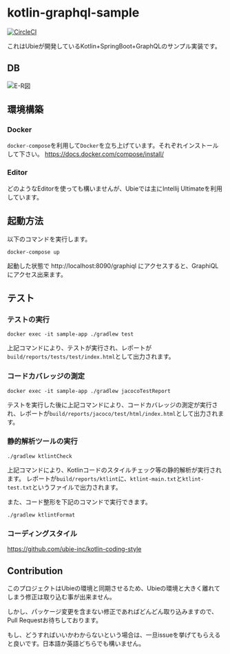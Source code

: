 # kotlin-graphql-sample

[![CircleCI](https://circleci.com/gh/ubie-inc/kotlin-graphql-sample.svg?style=svg)](https://circleci.com/gh/ubie-inc/kotlin-graphql-sample)

これはUbieが開発しているKotlin+SpringBoot+GraphQLのサンプル実装です。

## DB

![E-R図](https://raw.githubusercontent.com/wiki/ubie-inc/kotlin-graphql-sample/images/er.png)

## 環境構築

### Docker

`docker-compose`を利用して`Docker`を立ち上げています。それぞれインストールして下さい。 https://docs.docker.com/compose/install/

### Editor

どのようなEditorを使っても構いませんが、Ubieでは主にIntellij Ultimateを利用しています。

## 起動方法

以下のコマンドを実行します。

```
docker-compose up
```

起動した状態で http://localhost:8090/graphiql にアクセスすると、GraphiQLにアクセス出来ます。

## テスト

### テストの実行

```
docker exec -it sample-app ./gradlew test
```

上記コマンドにより、テストが実行され、レポートが`build/reports/tests/test/index.html`として出力されます。

### コードカバレッジの測定

```
docker exec -it sample-app ./gradlew jacocoTestReport
```

テストを実行した後に上記コマンドにより、コードカバレッジの測定が実行され、レポートが`build/reports/jacoco/test/html/index.html`として出力されます。

### 静的解析ツールの実行

```
./gradlew ktlintCheck
```

上記コマンドにより、Kotlinコードのスタイルチェック等の静的解析が実行されます。
レポートが`build/reports/ktlint`に、`ktlint-main.txt`と`ktlint-test.txt`というファイルで出力されます。

また、コード整形を下記のコマンドで実行できます。

```
./gradlew ktlintFormat
```

### コーディングスタイル

https://github.com/ubie-inc/kotlin-coding-style

## Contribution

このプロジェクトはUbieの環境と同期させるため、Ubieの環境と大きく離れてしまう修正は取り込む事が出来ません。

しかし、パッケージ変更を含まない修正であればどんどん取り込みますので、Pull Requestお待ちしております。

もし、どうすればいいかわからないという場合は、一旦issueを挙げてもらえると良いです。日本語か英語どちらでも構いません。